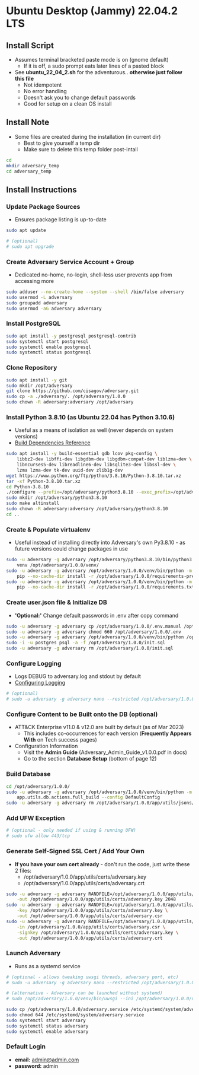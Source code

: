 # Ubuntu Desktop (Jammy) 22.04.2 LTS


## Install Script
- Assumes terminal bracketed paste mode is on (gnome default)
  - If it is off, a sudo prompt eats later lines of a pasted block
- See **ubuntu_22_04_2.sh** for the adventurous.. **otherwise just follow this file**
  - Not idempotent
  - No error handling
  - Doesn't ask you to change default passwords
  - Good for setup on a clean OS install


## Install Note
- Some files are created during the installation (in current dir)
  - Best to give yourself a temp dir
  - Make sure to delete this temp folder post-intall
```bash
cd
mkdir adversary_temp
cd adversary_temp
```


## Install Instructions


### Update Package Sources
- Ensures package listing is up-to-date
```bash
sudo apt update

# (optional)
# sudo apt upgrade
```


### Create Adversary Service Account + Group
- Dedicated no-home, no-login, shell-less user prevents app from accessing more
```bash
sudo adduser --no-create-home --system --shell /bin/false adversary
sudo usermod -L adversary
sudo groupadd adversary
sudo usermod -aG adversary adversary
```


### Install PostgreSQL
```bash
sudo apt install -y postgresql postgresql-contrib
sudo systemctl start postgresql
sudo systemctl enable postgresql
sudo systemctl status postgresql
```


### Clone Repository
```bash
sudo apt install -y git
sudo mkdir /opt/adversary
git clone https://github.com/cisagov/adversary.git
sudo cp -a ./adversary/. /opt/adversary/1.0.0
sudo chown -R adversary:adversary /opt/adversary
```


### Install Python 3.8.10 (as Ubuntu 22.04 has Python 3.10.6)
- Useful as a means of isolation as well (never depends on system versions)
- [Build Dependencies Reference](https://devguide.python.org/getting-started/setup-building/index.html#install-dependencies)
```bash
sudo apt install -y build-essential gdb lcov pkg-config \
    libbz2-dev libffi-dev libgdbm-dev libgdbm-compat-dev liblzma-dev \
    libncurses5-dev libreadline6-dev libsqlite3-dev libssl-dev \
    lzma lzma-dev tk-dev uuid-dev zlib1g-dev
wget https://www.python.org/ftp/python/3.8.10/Python-3.8.10.tar.xz
tar -xf Python-3.8.10.tar.xz
cd Python-3.8.10
./configure --prefix=/opt/adversary/python3.8.10 --exec_prefix=/opt/adversary/python3.8.10 --enable-optimizations
sudo mkdir /opt/adversary/python3.8.10
sudo make altinstall
sudo chown -R adversary:adversary /opt/adversary/python3.8.10
cd ..
```


### Create &amp; Populate virtualenv
- Useful instead of installing directly into Adversary's own Py3.8.10 - as future versions could change packages in use
```bash
sudo -u adversary -g adversary /opt/adversary/python3.8.10/bin/python3.8 -m \
    venv /opt/adversary/1.0.0/venv/
sudo -u adversary -g adversary /opt/adversary/1.0.0/venv/bin/python -m \
    pip --no-cache-dir install -r /opt/adversary/1.0.0/requirements-pre.txt
sudo -u adversary -g adversary /opt/adversary/1.0.0/venv/bin/python -m \
    pip --no-cache-dir install -r /opt/adversary/1.0.0/requirements.txt
```


### Create user.json file &amp; Initialize DB
- **'Optional:'** Change default passwords in .env after copy command
```bash
sudo -u adversary -g adversary cp /opt/adversary/1.0.0/.env.manual /opt/adversary/1.0.0/.env
sudo -u adversary -g adversary chmod 660 /opt/adversary/1.0.0/.env
sudo -u adversary -g adversary /opt/adversary/1.0.0/venv/bin/python /opt/adversary/1.0.0/initial_setup.py
sudo -i -u postgres psql -a -f /opt/adversary/1.0.0/init.sql
sudo -u adversary -g adversary rm /opt/adversary/1.0.0/init.sql
```


### Configure Logging
- Logs DEBUG to adversary.log and stdout by default
- [Configuring Logging](https://docs.python.org/3.8/howto/logging.html#configuring-logging)
```bash
# (optional)
# sudo -u adversary -g adversary nano --restricted /opt/adversary/1.0.0/app/logging_conf.json
```


### Configure Content to be Built onto the DB (optional)
- ATT&amp;CK Enterprise v11.0 & v12.0 are built by default (as of Mar 2023)
  - This includes co-occurrences for each version (**Frequently Appears With** on Tech success pages)
- Configuration Information
  - Visit the **Admin Guide** (Adversary_Admin_Guide_v1.0.0.pdf in docs)
  - Go to the section **Database Setup** (bottom of page 12)


### Build Database
```bash
cd /opt/adversary/1.0.0/
sudo -u adversary -g adversary /opt/adversary/1.0.0/venv/bin/python -m \
    app.utils.db.actions.full_build --config DefaultConfig
sudo -u adversary -g adversary rm /opt/adversary/1.0.0/app/utils/jsons/source/user.json
```

### Add UFW Exception
```bash
# (optional - only needed if using & running UFW)
# sudo ufw allow 443/tcp
```


### Generate Self-Signed SSL Cert / Add Your Own
- **If you have your own cert already** - don't run the code, just write these 2 files:
  - /opt/adversary/1.0.0/app/utils/certs/adversary.key
  - /opt/adversary/1.0.0/app/utils/certs/adversary.crt
```bash
sudo -u adversary -g adversary RANDFILE=/opt/adversary/1.0.0/app/utils/certs/.rnd openssl genrsa \
    -out /opt/adversary/1.0.0/app/utils/certs/adversary.key 2048
sudo -u adversary -g adversary RANDFILE=/opt/adversary/1.0.0/app/utils/certs/.rnd openssl req -new \
    -key /opt/adversary/1.0.0/app/utils/certs/adversary.key \
    -out /opt/adversary/1.0.0/app/utils/certs/adversary.csr
sudo -u adversary -g adversary RANDFILE=/opt/adversary/1.0.0/app/utils/certs/.rnd openssl x509 -req -days 365 \
    -in /opt/adversary/1.0.0/app/utils/certs/adversary.csr \
    -signkey /opt/adversary/1.0.0/app/utils/certs/adversary.key \
    -out /opt/adversary/1.0.0/app/utils/certs/adversary.crt
```


### Launch Adversary
- Runs as a systemd service
```bash
# (optional - allows tweaking uwsgi threads, adversary port, etc)
# sudo -u adversary -g adversary nano --restricted /opt/adversary/1.0.0/uwsgi.ini

# (alternative - Adversary can be launched without systemd)
# sudo /opt/adversary/1.0.0/venv/bin/uwsgi --ini /opt/adversary/1.0.0/uwsgi.ini

sudo cp /opt/adversary/1.0.0/adversary.service /etc/systemd/system/adversary.service
sudo chmod 644 /etc/systemd/system/adversary.service
sudo systemctl start adversary
sudo systemctl status adversary
sudo systemctl enable adversary
```


### Default Login
- **email:** admin@admin.com
- **password:** admin
